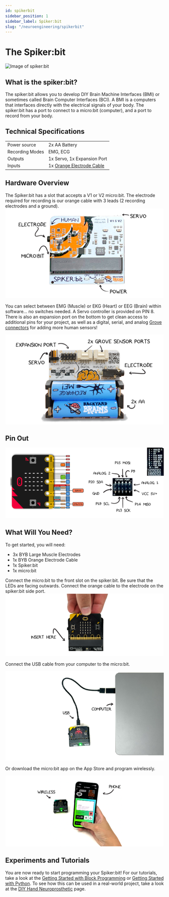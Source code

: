 ```yaml
---
id: spikerbit
sidebar_position: 1
sidebar_label: Spiker:bit
slug: "/neuroengineering/spikerbit"
---
```


# The Spiker:bit #

![ Image of spiker:bit ](./spikerbit_with_microbit.png)

## What is the spiker:bit? ## 
The spiker:bit allows you to develop DIY Brain Machine Interfaces (BMI) or sometimes called Brain Computer Interfaces (BCI).  A BMI is a computers that interfaces directly with the electrical signals of your body. The spiker:bit has a port to connect to a micro:bit (computer), and a port to record from your body.  

## Technical Specifications ## 

| | |
|---|---|
| Power source | 2x AA Battery |
| Recording Modes| EMG, ECG |
|Outputs| 1x Servo, 1x Expansion Port|
|Inputs| 1x [Orange Electrode Cable](https://backyardbrains.com/products/muscle-electrode-cable)|

<!-- Couldn't find the schematic metioned, feel free to remove this comment when the schematics added [Download schematic PDF](./ ) -->

## Hardware Overview ## 
The Spiker:bit has a slot that accepts a V1 or V2 micro:bit.  The electrode required for recording is our orange cable with 3 leads (2 recording electrodes and a ground). 
![NeuroBit Top]( ./spikerbit_front.png)

You can select between EMG (Muscle) or EKG (Heart) or EEG (Brain) within software... no switches needed.  A Servo controller is provided on PIN 8. There is also an expansion port on the bottom to get clean access to additional pins for your project, as well as a digital, serial, and analog [Grove connectors](https://wiki.seeedstudio.com/Grove_System/) for adding more human sensors!

![NeuroBit Bottom](./spkerbit_back.png)

## Pin Out ##
![NeuroBit Pin Out](./NeuroBit_IO.png)

## What Will You Need? ##

To get started, you will need:

* 3x BYB Large Muscle Electrodes
* 1x BYB Orange Electrode Cable
* 1x Spiker:bit
* 1x micro:bit

Connect the micro:bit to the front slot on the spiker:bit.  Be sure that the LEDs are facing outwards. Connect the orange cable to the electrode on the spiker:bit side port.  
![NeuroBit Connecting](./NeuroBit_Connect.png )

Connect the USB cable from your computer to the micro:bit. 

![NeuroBit USB](./NeuroBit_USB.png)

Or download the micro:bit app on the App Store and program wirelessly. 

![micro:bit App Programming](./NeuroBit_Phone.png)

## Experiments and Tutorials ## 

You are now ready to start programming your Spiker:bit! For our tutorials, take a look at the [Getting Started with Block Programming](./block/index.md) or [Getting Started with Python](./python/index.md). To see how this can be used in a real-world project, take a look at the [DIY Hand Neuroprosthetic](./projects/neuro-hand/index.md) page. 





